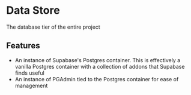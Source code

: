 # Data Store
The database tier of the entire project

## Features
* An instance of Supabase's Postgres container. This is effectively a vanilla Postgres container with a collection of addons that Supabase finds useful
* An instance of PGAdmin tied to the Postgres container for ease of management

